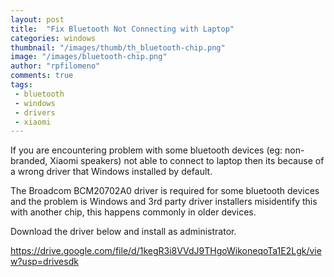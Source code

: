 ```yaml
---
layout: post
title:  "Fix Bluetooth Not Connecting with Laptop"
categories: windows
thumbnail: "/images/thumb/th_bluetooth-chip.png"
image: "/images/bluetooth-chip.png"
author: "rpfilomeno"
comments: true  
tags:
 - bluetooth
 - windows
 - drivers
 - xiaomi
---
```


If you are encountering problem with some bluetooth devices (eg: non-branded, Xiaomi speakers) not able to connect to laptop then its because of a wrong driver that Windows installed by default.

<!--break-->

The Broadcom BCM20702A0 driver is required for some bluetooth devices and the problem is Windows and 3rd party driver installers misidentify this with another chip, this happens commonly in older devices.

Download the driver below and install as administrator.

<a href="https://drive.google.com/file/d/1kegR3i8VVdJ9THgoWikoneqoTa1E2Lgk/view?usp=drivesdk">https://drive.google.com/file/d/1kegR3i8VVdJ9THgoWikoneqoTa1E2Lgk/view?usp=drivesdk</a>
